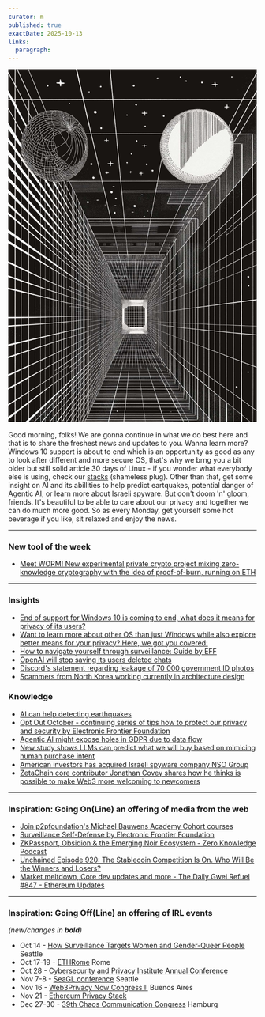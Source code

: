 ```yaml
---
curator: m
published: true
exactDate: 2025-10-13
links:
  paragraph: 
---
```


![alt text](https://github.com/web3privacy/news/blob/main/web/public/img/2025-42.jpg?raw=true)

Good morning, folks! We are gonna continue in what we do best here and that is to share the freshest news and updates to you. Wanna learn more? Windows 10 support is about to end which is an opportunity as good as any to look after different and more secure OS, that's why we brng you a bit older but still solid article 30 days of Linux - if you wonder what everybody else is using, check our [stacks](https://stacks.web3privacy.info/) (shameless plug). Other than that, get some insight on AI and its abillities to help predict eartquakes, potential danger of Agentic AI, or learn more about Israeli spyware. But don't doom 'n' gloom, friends. It's beautiful to be able to care about our privacy and together we can do much more good. So as every Monday, get yourself some hot beverage if you like, sit relaxed and enjoy the news.   

---
### New tool of the week
- [Meet WORM! New experimental private crypto project mixing zero-knowledge cryptography with the idea of proof-of-burn, running on ETH]((https://worm.cx/))
---

### Insights
- [End of support for Windows 10 is coming to end, what does it means for privacy of its users?](https://privacyinternational.org/news-analysis/5686/end-line-windows-10)
- [Want to learn more about other OS than just Windows while also explore better means for your privacy? Here, we got you covered:](https://www.geeksforgeeks.org/linux-unix/30-days-of-linux/)
- [How to navigate yourself through surveillance: Guide by EFF](https://www.eff.org/deeplinks/2025/10/watch-now-navigating-surveillance-eff-members)
- [OpenAI will stop saving its users deleted chats](https://arstechnica.com/tech-policy/2025/10/openai-no-longer-forced-to-save-deleted-chats-but-some-users-still-affected/)
- [Discord's statement regarding leakage of 70 000 government ID photos](https://cyberinsider.com/discord-confirms-70000-government-ids-exposed-in-third-party-breach/)
- [Scammers from North Korea working currently in architecture design](https://www.wired.com/story/north-korean-scammers-are-doing-architectural-design-now/)

### Knowledge
- [AI can help detecting earthquakes](https://arstechnica.com/science/2025/10/like-putting-on-glasses-for-the-first-time-how-ai-improves-earthquake-detection/)
- [Opt Out October - continuing series of tips how to protect our privacy and security by Electronic Frontier Foundation](https://www.eff.org/deeplinks/2025/09/opt-out-october-daily-tips-protect-your-privacy-and-security)
- [Agentic AI might expose holes in GDPR due to data flow](https://iapp.org/news/a/engineering-gdpr-compliance-in-the-age-of-agentic-ai)
- [New study shows LLMs can predict what we will buy based on mimicing human purchase intent](https://decrypt.co/343838/ai-models-might-be-able-to-predict-what-youll-buy-better-than-you-can)
- [American investors has acquired Israeli spyware company NSO Group](https://techcrunch.com/2025/10/10/spyware-maker-nso-group-confirms-acquisition-by-us-investors/)
- [ZetaChain core contributor Jonathan Covey shares how he thinks is possible to make Web3 more welcoming to newcomers](https://www.coindesk.com/opinion/2025/10/11/there-is-too-much-friction-in-web3-for-newcomers-here-s-how-we-fix-it)

---

### Inspiration: Going On(Line) an offering of media from the web
- [Join p2pfoundation's Michael Bauwens Academy Cohort courses](https://t.me/+zqXD0C6L-To5NGI6)
- [Surveillance Self-Defense by Electronic Frontier Foundation](https://ssd.eff.org/)
- [ZKPassport, Obsidion & the Emerging Noir Ecosystem - Zero Knowledge Podcast](https://zeroknowledge.fm/podcast/380/)
- [Unchained Episode 920: The Stablecoin Competition Is On. Who Will Be the Winners and Losers?](https://unchainedcrypto.com/the-stablecoin-competition-is-on-who-will-be-the-winners-and-losers/)
- [Market meltdown, Core dev updates and more - The Daily Gwei Refuel #847 - Ethereum Updates](https://thedailygwei.libsyn.com/)

  
---

### Inspiration: Going Off(Line) an offering of IRL events 
*(new/changes in **bold**)*

* Oct 14 - [How Surveillance Targets Women and Gender-Queer People](https://www.eff.org/event/how-surveillance-targets-women-and-gender-queer-people) Seattle
* Oct 17-19 - [ETHRome](https://www.ethrome.org/) Rome
* Oct 28 - [Cybersecurity and Privacy Institute Annual Conference](https://uwaterloo.ca/cybersecurity-privacy-institute/2025conference?utm_source=chatgpt.com)
* Nov 7-8 - [SeaGL conference](https://www.eff.org/event/seagl) Seattle
* Nov 16 - [Web3Privacy Now Congress II](https://congress.web3privacy.info/) Buenos Aires
* Nov 21 - [Ethereum Privacy Stack](https://web3privacy.github.io/eps25/)
* Dec 27-30 - [39th Chaos Communication Congress](https://events.ccc.de/en/2025/09/28/39c3-call-for-participation/) Hamburg
